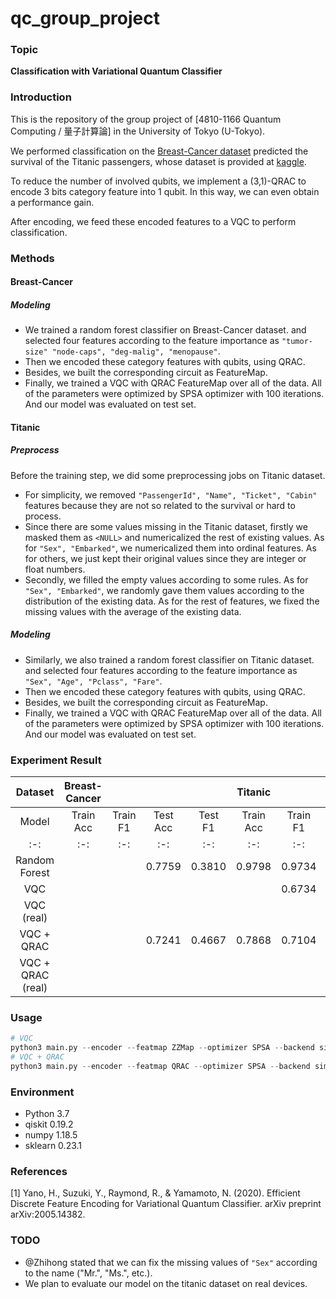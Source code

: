 # qc_group_project
### Topic
**Classification with Variational Quantum Classifier**
### Introduction
This is the repository of the group project of \[4810-1166 Quantum Computing / 量子計算論\] in the University of Tokyo (U-Tokyo). 

We performed classification on the [Breast-Cancer dataset](https://archive.ics.uci.edu/ml/datasets/breast+cancer) 
predicted the survival of the Titanic passengers, whose dataset is provided at [kaggle](https://www.kaggle.com/c/titanic).

To reduce the number of involved qubits, 
we implement a (3,1)-QRAC to encode 3 bits category feature into 1 qubit.
In this way, we can even obtain a performance gain.

After encoding, we feed these encoded features to a VQC to perform classification.

### Methods
#### Breast-Cancer

##### Modeling
+ We trained a random forest classifier on Breast-Cancer dataset.
and selected four features according to the feature importance as `"tumor-size" "node-caps", "deg-malig", "menopause"`.
+ Then we encoded these category features with qubits, using QRAC.
+ Besides, we built the corresponding circuit as FeatureMap.
+ Finally, we trained a VQC with QRAC FeatureMap over all of the data. 
All of the parameters were optimized by SPSA optimizer with 100 iterations.
And our model was evaluated on test set. 

#### Titanic

##### Preprocess
Before the training step, we did some preprocessing jobs on Titanic dataset.
+ For simplicity, we removed `"PassengerId", "Name", "Ticket", "Cabin"` features 
because they are not so related to the survival or hard to process.
+ Since there are some values missing in the Titanic dataset, 
firstly we masked them as `<NULL>` and numericalized the rest of existing values.
As for `"Sex", "Embarked"`, we numericalized them into ordinal features.
As for others, we just kept their original values since they are integer or float numbers.
+ Secondly, we filled the empty values according to some rules.
As for `"Sex", "Embarked"`, we randomly gave them values according to the distribution of the existing data.
As for the rest of features, we fixed the missing values with the average of the existing data.

##### Modeling
+ Similarly, we also trained a random forest classifier on Titanic dataset.
and selected four features according to the feature importance as `"Sex", "Age", "Pclass", "Fare"`.
+ Then we encoded these category features with qubits, using QRAC.
+ Besides, we built the corresponding circuit as FeatureMap.
+ Finally, we trained a VQC with QRAC FeatureMap over all of the data. 
All of the parameters were optimized by SPSA optimizer with 100 iterations.
And our model was evaluated on test set. 

### Experiment Result
Dataset | Breast-Cancer | | | | Titanic | | | |
:-: | :-: | :-: | :-: | :-: | :-: | :-: | :-: | :-: |
Model | Train Acc | Train F1 | Test Acc | Test F1 | Train Acc | Train F1 | Test Acc | Test F1 | 
:-: | :-: | :-: | :-: | :-: | :-: | :-: | :-: | :-: |
Random Forest       | | | 0.7759 | 0.3810 | 0.9798 | 0.9734 | 0.7344 | |
VQC                 | | | | | | 0.6734 | 0.5727 | 0.6292 | |
VQC (real)          | | | | | | | | |
VQC + QRAC          | | | 0.7241 | 0.4667 | 0.7868 | 0.7104 | 0.7656 | |
VQC + QRAC (real)   | | | | | | | | |

### Usage
```python
# VQC
python3 main.py --encoder --featmap ZZMap --optimizer SPSA --backend simulator --dataset titanic
# VQC + QRAC
python3 main.py --encoder --featmap QRAC --optimizer SPSA --backend simulator --dataset titanic
```

### Environment
+ Python 3.7
+ qiskit 0.19.2
+ numpy 1.18.5
+ sklearn 0.23.1

### References
\[1\] Yano, H., Suzuki, Y., Raymond, R., & Yamamoto, N. (2020). Efficient Discrete Feature Encoding for Variational Quantum Classifier. arXiv preprint arXiv:2005.14382.

### TODO
+ @Zhihong stated that we can fix the missing values of `"Sex"` according to the name ("Mr.", "Ms.", etc.).
+ We plan to evaluate our model on the titanic dataset on real devices.





